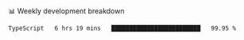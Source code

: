 📊 Weekly development breakdown
<!--START_SECTION:waka-->
```text
TypeScript   6 hrs 19 mins   █████████████████████████   99.95 % 
```
<!--END_SECTION:waka-->
